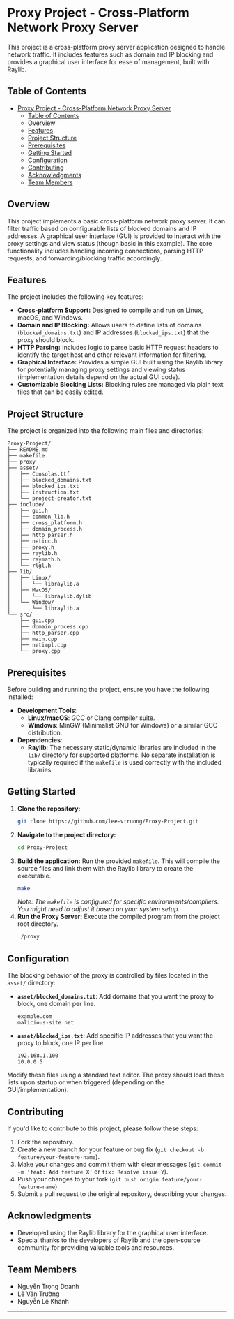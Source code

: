 # Proxy Project - Cross-Platform Network Proxy Server

This project is a cross-platform proxy server application designed to handle network traffic. It includes features such as domain and IP blocking and provides a graphical user interface for ease of management, built with Raylib.

## Table of Contents

- [Proxy Project - Cross-Platform Network Proxy Server](#proxy-project---cross-platform-network-proxy-server)
  - [Table of Contents](#table-of-contents)
  - [Overview](#overview)
  - [Features](#features)
  - [Project Structure](#project-structure)
  - [Prerequisites](#prerequisites)
  - [Getting Started](#getting-started)
  - [Configuration](#configuration)
  - [Contributing](#contributing)
  - [Acknowledgments](#acknowledgments)
  - [Team Members](#team-members)

## Overview

This project implements a basic cross-platform network proxy server. It can filter traffic based on configurable lists of blocked domains and IP addresses. A graphical user interface (GUI) is provided to interact with the proxy settings and view status (though basic in this example). The core functionality includes handling incoming connections, parsing HTTP requests, and forwarding/blocking traffic accordingly.

## Features

The project includes the following key features:

-   **Cross-platform Support:** Designed to compile and run on Linux, macOS, and Windows.
-   **Domain and IP Blocking:** Allows users to define lists of domains (`blocked_domains.txt`) and IP addresses (`blocked_ips.txt`) that the proxy should block.
-   **HTTP Parsing:** Includes logic to parse basic HTTP request headers to identify the target host and other relevant information for filtering.
-   **Graphical Interface:** Provides a simple GUI built using the Raylib library for potentially managing proxy settings and viewing status (implementation details depend on the actual GUI code).
-   **Customizable Blocking Lists:** Blocking rules are managed via plain text files that can be easily edited.

## Project Structure

The project is organized into the following main files and directories:
```
Proxy-Project/
├── README.md
├── makefile
├── proxy
├── asset/
│   ├── Consolas.ttf
│   ├── blocked_domains.txt
│   ├── blocked_ips.txt
│   ├── instruction.txt
│   └── project-creator.txt
├── include/
│   ├── gui.h
│   ├── common_lib.h
│   ├── cross_platform.h
│   ├── domain_process.h
│   ├── http_parser.h
│   ├── netinc.h
│   ├── proxy.h
│   ├── raylib.h
│   ├── raymath.h
│   └── rlgl.h
├── lib/
│   ├── Linux/
│   │   └── libraylib.a
│   ├── MacOS/
│   │   └── libraylib.dylib
│   └── Window/
│       └── libraylib.a
└── src/
    ├── gui.cpp
    ├── domain_process.cpp
    ├── http_parser.cpp
    ├── main.cpp
    ├── netimpl.cpp
    └── proxy.cpp
```
## Prerequisites

Before building and running the project, ensure you have the following installed:

-   **Development Tools**:
    -   **Linux/macOS**: GCC or Clang compiler suite.
    -   **Windows**: MinGW (Minimalist GNU for Windows) or a similar GCC distribution.
-   **Dependencies**:
    -   **Raylib**: The necessary static/dynamic libraries are included in the `lib/` directory for supported platforms. No separate installation is typically required if the `makefile` is used correctly with the included libraries.

## Getting Started

1.  **Clone the repository:**
    ```bash
    git clone https://github.com/lee-vtruong/Proxy-Project.git
    ```
2.  **Navigate to the project directory:**
    ```bash
    cd Proxy-Project
    ```
3.  **Build the application:**
    Run the provided `makefile`. This will compile the source files and link them with the Raylib library to create the executable.
    ```bash
    make
    ```
    *Note: The `makefile` is configured for specific environments/compilers. You might need to adjust it based on your system setup.*
4.  **Run the Proxy Server:**
    Execute the compiled program from the project root directory.
    ```bash
    ./proxy
    ```

## Configuration

The blocking behavior of the proxy is controlled by files located in the `asset/` directory:

-   **`asset/blocked_domains.txt`**: Add domains that you want the proxy to block, one domain per line.
    ```
    example.com
    malicious-site.net
    ```
-   **`asset/blocked_ips.txt`**: Add specific IP addresses that you want the proxy to block, one IP per line.
    ```
    192.168.1.100
    10.0.0.5
    ```
Modify these files using a standard text editor. The proxy should load these lists upon startup or when triggered (depending on the GUI/implementation).

## Contributing

If you'd like to contribute to this project, please follow these steps:

1.  Fork the repository.
2.  Create a new branch for your feature or bug fix (`git checkout -b feature/your-feature-name`).
3.  Make your changes and commit them with clear messages (`git commit -m 'feat: Add feature X'` or `fix: Resolve issue Y`).
4.  Push your changes to your fork (`git push origin feature/your-feature-name`).
5.  Submit a pull request to the original repository, describing your changes.

## Acknowledgments

-   Developed using the Raylib library for the graphical user interface.
-   Special thanks to the developers of Raylib and the open-source community for providing valuable tools and resources.

## Team Members

- Nguyễn Trọng Doanh
- Lê Văn Trường
- Nguyễn Lê Khánh

---
